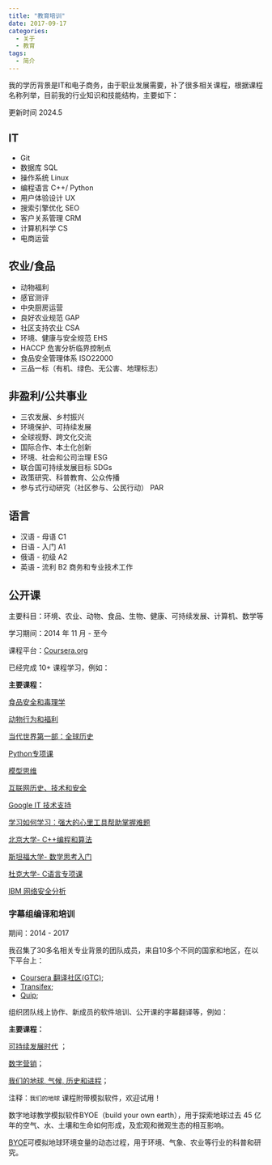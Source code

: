 ```yaml
---
title: "教育培训"
date: 2017-09-17
categories:
  - 关于
  - 教育
tags:
  - 简介
---
```



我的学历背景是IT和电子商务，由于职业发展需要，补了很多相关课程，根据课程名称列举，目前我的行业知识和技能结构，主要如下：

更新时间 2024.5

## IT

- Git
- 数据库 SQL
- 操作系统 Linux
- 编程语言 C++/ Python
- 用户体验设计 UX
- 搜索引擎优化 SEO
- 客户关系管理 CRM
- 计算机科学 CS
- 电商运营

## 农业/食品

- 动物福利
- 感官测评
- 中央厨房运营
- 良好农业规范 GAP
- 社区支持农业 CSA
- 环境、健康与安全规范 EHS
- HACCP 危害分析临界控制点
- 食品安全管理体系 ISO22000
- 三品一标（有机、绿色、无公害、地理标志）
  

## 非盈利/公共事业

- 三农发展、乡村振兴
- 环境保护、可持续发展
- 全球视野、跨文化交流
- 国际合作、本土化创新
- 环境、社会和公司治理 ESG
- 联合国可持续发展目标 SDGs 
- 政策研究、科普教育、公众传播
- 参与式行动研究（社区参与、公民行动） PAR 


## 语言

- 汉语 - 母语 C1 
- 日语 - 入门 A1
- 俄语 - 初级 A2
- 英语 - 流利 B2 商务和专业技术工作


## 公开课

主要科目：环境、农业、动物、食品、生物、健康、可持续发展、计算机、数学等

学习期间：2014 年 11 月 - 至今

课程平台：[Coursera.org](http://coursera.org/)

已经完成 10+ 课程学习，例如：

**主要课程：**

[食品安全和毒理学](https://www.coursera.org/learn/shipin-anquan)

[动物行为和福利](https://www.coursera.org/learn/animal-welfare)

[当代世界第一部：全球历史](https://www.coursera.org/learn/modern-world)

[Python专项课](https://www.coursera.org/specializations/python)

[模型思维](https://www.coursera.org/learn/model-thinking)

[互联网历史、技术和安全](https://www.coursera.org/learn/internet-history)

[Google IT 技术支持](https://www.coursera.org/professional-certificates/google-it-support?)

[学习如何学习：强大的心里工具帮助掌握难题](https://www.coursera.org/learn/learning-how-to-learn)

[北京大学- C++编程和算法](https://www.coursera.org/specializations/biancheng-suanfa)

[斯坦福大学- 数学思考入门](https://www.coursera.org/learn/mathematical-thinking/)

[杜克大学- C语言专项课](https://www.coursera.org/specializations/c-programming)

[IBM 网络安全分析](https://www.coursera.org/professional-certificates/ibm-cybersecurity-analyst)



### 字幕组编译和培训

期间：2014 - 2017

我召集了30多名相关专业背景的团队成员，来自10多个不同的国家和地区，在以下平台上：
- [Coursera 翻译社区(GTC)](https://www.coursera.support/s/feed/0D51U00003BmIp9SAF?language=en_US);
- [Transifex](http://transifex.com);
- [Quip](https://quip.com/);

组织团队线上协作、新成员的软件培训、公开课的字幕翻译等，例如：


**主要课程：**

[可持续发展时代](https://www.coursera.org/learn/sustainable-development) ；

[数字营销](https://www.coursera.org/specializations/digital-marketing)；

[我们的地球, 气候, 历史和进程](https://www.coursera.org/learn/our-earth)；

注释：```我们的地球``` 课程附带模拟软件，欢迎试用！

数字地球教学模拟软件BYOE（build your own earth），用于探索地球过去 45 亿年的空气、水、土壤和生命如何形成，及宏观和微观生态的相互影响。

[BYOE](http://www.buildyourownearth.com/)可模拟地球环境变量的动态过程，用于环境、气象、农业等行业的科普和研究。
